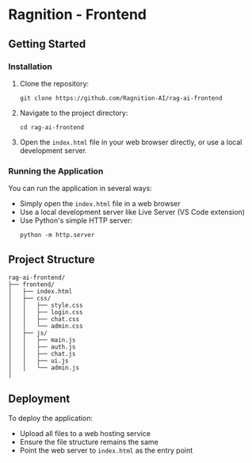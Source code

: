 # Ragnition - Frontend

## Getting Started

### Installation

1. Clone the repository:
   ```
   git clone https://github.com/Ragnition-AI/rag-ai-frontend
   ```

2. Navigate to the project directory:
   ```
   cd rag-ai-frontend
   ```

3. Open the `index.html` file in your web browser directly, or use a local development server.

### Running the Application

You can run the application in several ways:

- Simply open the `index.html` file in a web browser
- Use a local development server like Live Server (VS Code extension)
- Use Python's simple HTTP server:
  ```
  python -m http.server
  ```

## Project Structure

```
rag-ai-frontend/
├── frontend/
│   ├── index.html
│   ├── css/
│   │   ├── style.css
│   │   ├── login.css
│   │   ├── chat.css
│   │   └── admin.css
│   ├── js/
│   │   ├── main.js
│   │   ├── auth.js
│   │   ├── chat.js
│   │   ├── ui.js
│   │   └── admin.js
│ 
```

## Deployment

To deploy the application:

- Upload all files to a web hosting service
- Ensure the file structure remains the same
- Point the web server to `index.html` as the entry point